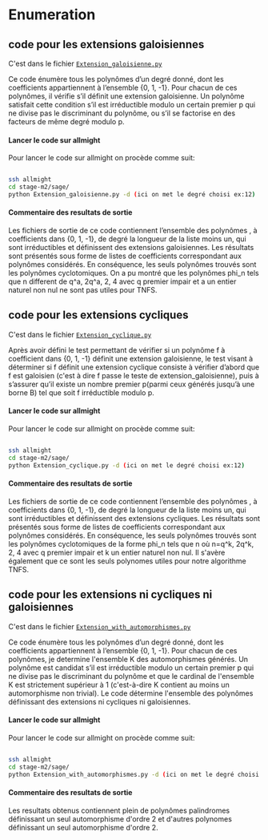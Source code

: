 # Enumeration

## code  pour les extensions galoisiennes

C'est dans le fichier [`Extension_galoisienne.py`](Extension_galoisienne.py)

Ce code énumère tous les polynômes d’un degré donné, dont les coefficients appartiennent à l’ensemble {0, 1, -1}. Pour chacun de ces polynômes, il vérifie s’il définit une extension galoisienne. Un polynôme satisfait cette condition s’il est irréductible modulo un certain premier p qui ne divise pas le discriminant du polynôme, ou s’il se factorise en des facteurs de même degré modulo p.

#### Lancer le code sur allmight

Pour lancer le code sur allmight on procède comme suit:

```bash

ssh allmight
cd stage-m2/sage/
python Extension_galoisienne.py -d (ici on met le degré choisi ex:12)

```

#### Commentaire des resultats de sortie


 Les fichiers de sortie de ce code contiennent l’ensemble des polynômes , à coefficients dans {0, 1, -1}, de degré la longueur de la liste moins un, qui sont irréductibles et définissent des extensions galoisiennes. Les résultats sont présentés sous forme de listes de coefficients correspondant aux polynômes considérés.
 En conséquence, les seuls polynômes trouvés sont les polynômes cyclotomiques.
 On a pu montré que les polynômes phi_n tels que n different de q^a, 2q^a, 2, 4 avec q premier impair et a un entier naturel non nul ne sont pas utiles pour TNFS.

## code  pour les extensions cycliques


C'est dans le fichier [`Extension_cyclique.py`](Extension_cyclique.py)

Après avoir défini le test permettant de vérifier si un polynôme f à coefficient dans  {0, 1, -1} définit une extension galoisienne, le test visant à déterminer si f définit une extension cyclique consiste à vérifier d’abord que f est galoisien (c'est à dire f passe le teste de extension_galoisienne), puis à s’assurer qu’il existe un nombre premier p(parmi ceux générés jusqu’à une borne B) tel que soit f irréductible modulo p.

#### Lancer le code sur allmight

Pour lancer le code sur allmight on procède comme suit:

```bash

ssh allmight
cd stage-m2/sage/
python Extension_cyclique.py -d (ici on met le degré choisi ex:12)

```

#### Commentaire des resultats de sortie


 Les fichiers de sortie de ce code contiennent l’ensemble des polynômes , à coefficients dans {0, 1, -1}, de degré la longueur de la liste moins un, qui sont irréductibles et définissent des extensions cycliques. Les résultats sont présentés sous forme de listes de coefficients correspondant aux polynômes considérés.
 En conséquence, les seuls polynômes trouvés sont les polynômes cyclotomiques de la forme phi_n tels que n où n=q^k, 2q^k, 2, 4 avec q premier impair et k un entier naturel non nul. Il s'avère également que ce sont les seuls polynomes utiles pour notre algorithme TNFS.

 ## code  pour les extensions ni cycliques ni galoisiennes 

C'est dans le fichier [`Extension_with_automorphismes.py`](Extension_with_automorphismes.py)


Ce code énumère tous les polynômes d’un degré donné, dont les coefficients appartiennent à l’ensemble {0, 1, -1}. Pour chacun de ces polynômes, je determine l'ensemble K des automorphismes générés. Un polynôme est candidat s’il est irréductible modulo un certain premier p qui ne divise pas le discriminant du polynôme et que le cardinal de l'ensemble K est strictement supérieur à 1 (c'est-à-dire K contient au moins un automorphisme non trivial). Le code détermine l'ensemble des  polynômes définissant des extensions ni cycliques ni galoisiennes.

#### Lancer le code sur allmight

Pour lancer le code sur allmight on procède comme suit:

```bash

ssh allmight
cd stage-m2/sage/
python Extension_with_automorphismes.py -d (ici on met le degré choisi ex:12)

```

#### Commentaire des resultats de sortie

Les resultats obtenus contiennent plein de  polynômes palindromes définissant un seul automorphisme d'ordre 2 et d'autres polynomes définissant un seul automorphisme d'ordre 2. 
